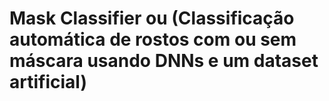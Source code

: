 # Mask Classifier ou (Classificação automática de rostos com ou sem máscara usando DNNs e um dataset artificial)
